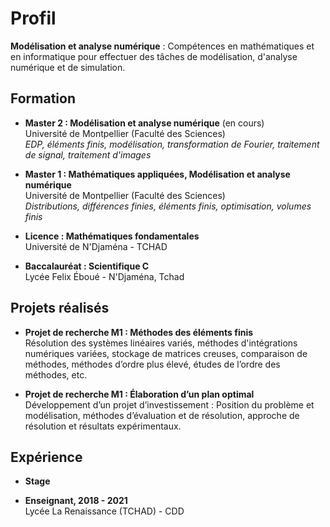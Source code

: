 # Profil

**Modélisation et analyse numérique** : Compétences en mathématiques et en informatique pour effectuer des tâches de modélisation, d'analyse numérique et de simulation.

## Formation

- **Master 2 : Modélisation et analyse numérique** (en cours)  
  Université de Montpellier (Faculté des Sciences)  
  _EDP, éléments finis, modélisation, transformation de Fourier, traitement de signal, traitement d'images_

- **Master 1 : Mathématiques appliquées, Modélisation et analyse numérique**  
  Université de Montpellier (Faculté des Sciences)  
  _Distributions, différences finies, éléments finis, optimisation, volumes finis_

- **Licence : Mathématiques fondamentales**  
  Université de N'Djaména - TCHAD

- **Baccalauréat : Scientifique C**  
  Lycée Felix Éboué - N'Djaména, Tchad

## Projets réalisés

- **Projet de recherche M1 : Méthodes des éléments finis**  
  Résolution des systèmes linéaires variés, méthodes d'intégrations numériques variées, stockage de matrices creuses, comparaison de méthodes, méthodes d’ordre plus élevé, études de l’ordre des méthodes, etc.

- **Projet de recherche M1 : Élaboration d’un plan optimal**  
  Développement d’un projet d’investissement : Position du problème et modélisation, méthodes d’évaluation et de résolution, approche de résolution et résultats expérimentaux.

## Expérience

- **Stage**

- **Enseignant, 2018 - 2021**  
  Lycée La Renaissance (TCHAD) - CDD
